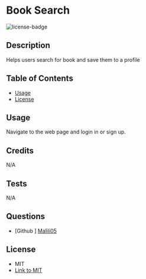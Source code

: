# Book Search
![license-badge](https://img.shields.io/badge/license-MIT-blue.svg)

## Description
Helps users search for book and save them to a profile

## Table of Contents
- [Usage](#usage)
- [License](#License)

## Usage
Navigate to the web page and login in or sign up. 

## Credits
N/A

## Tests
N/A

## Questions
- [Github ] [Malili05](https://github.com/Malili05)


## License
- MIT
- [Link to MIT](https://www.google.com/search?q=MIT+license) 
